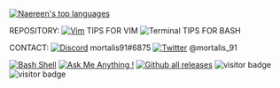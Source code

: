 [![Naereen's top languages](https://github-readme-stats.vercel.app/api/top-langs/?username=mortalis91&theme=blue-green)](https://github.com/mortalis91/github-readme-stats)

REPOSITORY:
[![Vim](https://img.shields.io/badge/--019733?logo=vim)](https://www.vim.org/) TIPS FOR VIM
![Terminal](https://badgen.net/badge/icon/terminal?icon=terminal&label) TIPS FOR BASH

CONTACT:
[![Discord](https://badgen.net/badge/icon/discord?icon=discord&label)](https://https://discord.com/) mortalis91#6875
[![Twitter](https://badgen.net/badge/icon/twitter?icon=twitter&label)](https://twitter.com) @mortalis_91

[![Bash Shell](https://badges.frapsoft.com/bash/v1/bash.png?v=103)](https://github.com/mortalis91/open-source-badges/)
[![Ask Me Anything !](https://img.shields.io/badge/Ask%20me-anything-1abc9c.svg)](https://GitHub.com/mortalis91/ama)
[![Github all releases](https://img.shields.io/github/downloads/Naereen/StrapDown.js/total.svg)](https://GitHub.com/mortalis91/StrapDown.js/releases/)
![visitor badge](https://visitor-badge.glitch.me/badge?page_id=mortalis91.visitor-badge)
![visitor badge](https://visitor-badge.glitch.me/badge?page_id=mortalis91.visitor-badge&left_text=My%20Page%20Visitors)
